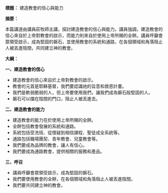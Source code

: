 **標題：** 建造教會的信心與能力

**摘要：**

本篇講道由講員莊牧師主講，探討建造教會的信心與能力。講員強調，建造教會的信心來自於上帝對教會的啟示，而能力則來自於使用上帝所賜的全餅。講員呼籲會眾領受啟示，成為堅固的磐石，並使用教會的系統和通路，在各個領域和角落阻止人被丟進陰間，共同建立神的教會。

**大綱：**

**一、建造教會的信心**

* 建造教會的信心來自於上帝對教會的啟示。
* 教會的元首是耶穌基督，我們要認識祂的旨意和救恩計畫。
* 我們是軟弱脆弱的人，但上帝要使用我們，讓我們成為磐石般堅固的人。
* 磐石可以擋在陰間的門口，阻止人被丟進去。

**二、建造教會的能力**

* 建造教會的能力在於使用上帝所賜的全餅。
* 全餅包括教會發展的系統和通路。
* 系統包括受洗班、從懷疑到相信課程、聖徒成全系統等。
* 通路包括職場團契、青年教會、兒童教會等。
* 我們要成為品牌的教會，讓人有信心。
* 我們要成為通路教會，提供相關的服務和產品。

**三、呼召**

* 講員呼籲會眾領受啟示，成為堅固的磐石。
* 我們要使用教會的全餅，在各個領域和角落阻止人被丟進陰間。
* 我們要共同建立神的教會。